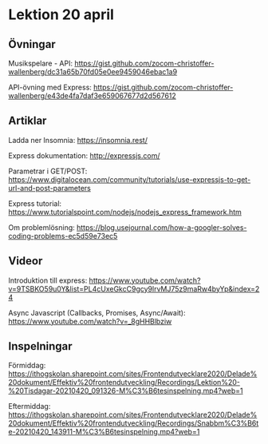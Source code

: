 # Lektion 20 april

## Övningar

Musikspelare - API: https://gist.github.com/zocom-christoffer-wallenberg/dc31a65b70fd05e0ee9459046ebac1a9

API-övning med Express: https://gist.github.com/zocom-christoffer-wallenberg/e43de4fa7daf3e659067677d2d567612

## Artiklar

Ladda ner Insomnia: https://insomnia.rest/

Express dokumentation: http://expressjs.com/

Parametrar i GET/POST: https://www.digitalocean.com/community/tutorials/use-expressjs-to-get-url-and-post-parameters

Express tutorial: https://www.tutorialspoint.com/nodejs/nodejs_express_framework.htm

Om problemlösning: https://blog.usejournal.com/how-a-googler-solves-coding-problems-ec5d59e73ec5

## Videor
Introduktion till express: https://www.youtube.com/watch?v=9TSBKO59u0Y&list=PL4cUxeGkcC9gcy9lrvMJ75z9maRw4byYp&index=24

Async Javascript (Callbacks, Promises, Async/Await): https://www.youtube.com/watch?v=_8gHHBlbziw


## Inspelningar

Förmiddag: https://ithogskolan.sharepoint.com/sites/Frontendutvecklare2020/Delade%20dokument/Effektiv%20frontendutveckling/Recordings/Lektion%20-%20Tisdagar-20210420_091326-M%C3%B6tesinspelning.mp4?web=1

Eftermiddag: https://ithogskolan.sharepoint.com/sites/Frontendutvecklare2020/Delade%20dokument/Effektiv%20frontendutveckling/Recordings/Snabbm%C3%B6te-20210420_143911-M%C3%B6tesinspelning.mp4?web=1